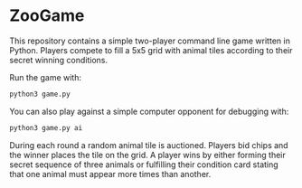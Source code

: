 # ZooGame

This repository contains a simple two-player command line game written in Python.
Players compete to fill a 5x5 grid with animal tiles according to their secret
winning conditions.

Run the game with:

```bash
python3 game.py
```

You can also play against a simple computer opponent for debugging with:

```bash
python3 game.py ai
```

During each round a random animal tile is auctioned. Players bid chips and the
winner places the tile on the grid. A player wins by either forming their secret
sequence of three animals or fulfilling their condition card stating that one
animal must appear more times than another.

